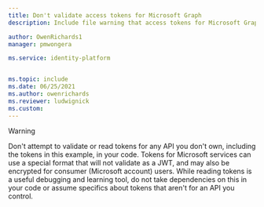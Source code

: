 ```yaml
---
title: Don't validate access tokens for Microsoft Graph
description: Include file warning that access tokens for Microsoft Graph should be considered opaque and should never be validated by customer code. Only Microsoft Graph validates Microsoft Graph access tokens.

author: OwenRichards1
manager: pmwongera

ms.service: identity-platform


ms.topic: include
ms.date: 06/25/2021
ms.author: owenrichards
ms.reviewer: ludwignick
ms.custom: 
---
```


> [!WARNING]
> Don't attempt to validate or read tokens for any API you don't own, including the tokens in this example, in your code. Tokens for Microsoft services can use a special format that will not validate as a JWT, and may also be encrypted for consumer (Microsoft account) users. While reading tokens is a useful debugging and learning tool, do not take dependencies on this in your code or assume specifics about tokens that aren't for an API you control.

